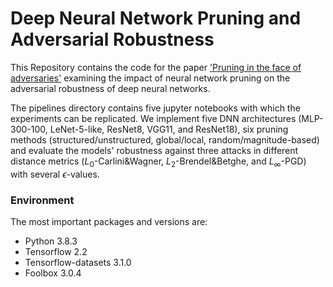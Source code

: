 # Deep Neural Network Pruning and Adversarial Robustness

This Repository contains the code for the paper ['Pruning in the face of adversaries'](https://arxiv.org/abs/2108.08560) examining the impact of neural network pruning on the adversarial robustness of deep neural networks.

The pipelines directory contains five jupyter notebooks with which the experiments can be replicated. We implement five DNN architectures (MLP-300-100, LeNet-5-like, ResNet8, VGG11, and ResNet18), six pruning methods (structured/unstructured, global/local, random/magnitude-based) and evaluate the models' robustness against three attacks in different distance metrics ($L_0$-Carlini&Wagner, $L_2$-Brendel&Betghe, and $L_\infty$-PGD) with several $\epsilon$-values. 

### Environment
The most important packages and versions are:
- Python 3.8.3
- Tensorflow 2.2
- Tensorflow-datasets 3.1.0
- Foolbox 3.0.4
